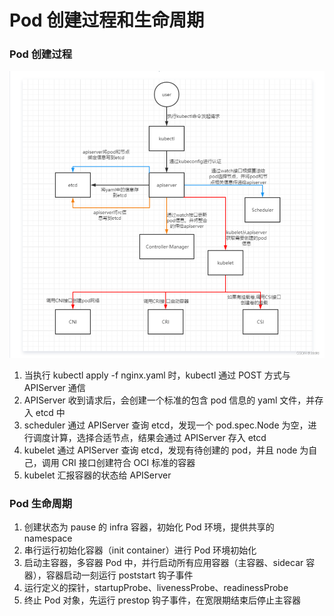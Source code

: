 # Pod 创建过程和生命周期


### Pod 创建过程

![Pod 创建过程](images/001_pod创建过程.png)

1. 当执行 kubectl apply -f nginx.yaml 时，kubectl 通过 POST 方式与 APIServer 通信
2. APIServer 收到请求后，会创建一个标准的包含 pod 信息的 yaml 文件，并存入 etcd 中
3. scheduler 通过 APIServer 查询 etcd，发现一个 pod.spec.Node 为空，进行调度计算，选择合适节点，结果会通过 APIServer 存入 etcd
4. kubelet 通过 APIServer 查询 etcd，发现有待创建的 pod，并且 node 为自己，调用 CRI 接口创建符合 OCI 标准的容器
5. kubelet 汇报容器的状态给 APIServer


### Pod 生命周期

1. 创建状态为 pause 的 infra 容器，初始化 Pod 环境，提供共享的 namespace
2. 串行运行初始化容器（init container）进行 Pod 环境初始化
3. 启动主容器，多容器 Pod 中，并行启动所有应用容器（主容器、sidecar 容器），容器启动一刻运行 poststart 钩子事件
4. 运行定义的探针，startupProbe、livenessProbe、readinessProbe
5. 终止 Pod 对象，先运行 prestop 钩子事件，在宽限期结束后停止主容器

